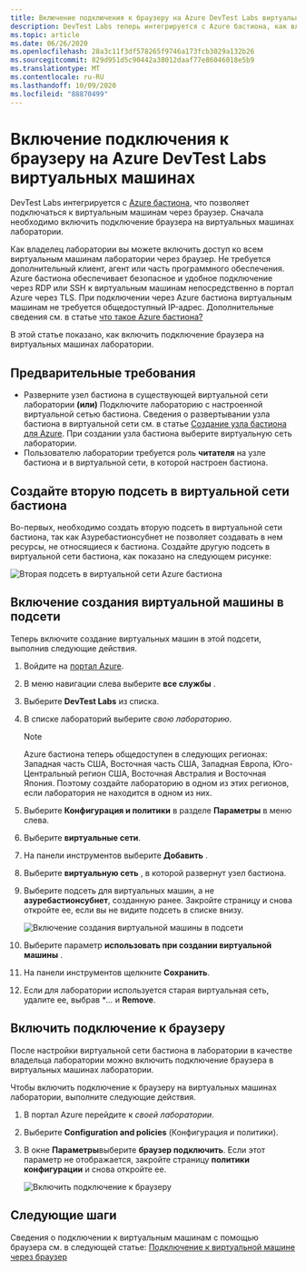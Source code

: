 ```yaml
---
title: Включение подключения к браузеру на Azure DevTest Labs виртуальных машинах
description: DevTest Labs теперь интегрируется с Azure бастиона, как владелец лаборатории, вы можете включить доступ ко всем виртуальным машинам лаборатории через браузер.
ms.topic: article
ms.date: 06/26/2020
ms.openlocfilehash: 28a3c11f3df578265f9746a173fcb3029a132b26
ms.sourcegitcommit: 829d951d5c90442a38012daaf77e86046018e5b9
ms.translationtype: MT
ms.contentlocale: ru-RU
ms.lasthandoff: 10/09/2020
ms.locfileid: "88870499"
---
```

# <a name="enable-browser-connection-on-azure-devtest-labs-virtual-machines"></a>Включение подключения к браузеру на Azure DevTest Labs виртуальных машинах 
DevTest Labs интегрируется с [Azure бастиона](../bastion/index.yml), что позволяет подключаться к виртуальным машинам через браузер. Сначала необходимо включить подключение браузера на виртуальных машинах лаборатории.

Как владелец лаборатории вы можете включить доступ ко всем виртуальным машинам лаборатории через браузер. Не требуется дополнительный клиент, агент или часть программного обеспечения. Azure бастиона обеспечивает безопасное и удобное подключение через RDP или SSH к виртуальным машинам непосредственно в портал Azure через TLS. При подключении через Azure бастиона виртуальным машинам не требуется общедоступный IP-адрес. Дополнительные сведения см. в статье [что такое Azure бастиона?](../bastion/bastion-overview.md)


В этой статье показано, как включить подключение браузера на виртуальных машинах лаборатории.

## <a name="prerequisites"></a>Предварительные требования 
- Разверните узел бастиона в существующей виртуальной сети лаборатории **(или)** Подключите лабораторию с настроенной виртуальной сетью бастиона.
Сведения о развертывании узла бастиона в виртуальной сети см. в статье  [Создание узла бастиона для Azure](../bastion/bastion-create-host-portal.md). При создании узла бастиона выберите виртуальную сеть лаборатории. 
- Пользователю лаборатории требуется роль **читателя** на узле бастиона и в виртуальной сети, в которой настроен бастиона. 

## <a name="create-a-second-sub-net-in-the-bastion-virtual-network"></a>Создайте вторую подсеть в виртуальной сети бастиона
Во-первых, необходимо создать вторую подсеть в виртуальной сети бастиона, так как Азуребастионсубнет не позволяет создавать в нем ресурсы, не относящиеся к бастиона. Создайте другую подсеть в виртуальной сети бастиона, как показано на следующем рисунке:

![Вторая подсеть в виртуальной сети Azure бастиона](./media/connect-virtual-machine-through-browser/second-subnet.png)

## <a name="enable-vm-creation-in-the-subnet"></a>Включение создания виртуальной машины в подсети
Теперь включите создание виртуальных машин в этой подсети, выполнив следующие действия. 

1. Войдите на [портал Azure](https://portal.azure.com).
1. В меню навигации слева выберите **все службы** . 
1. Выберите **DevTest Labs** из списка. 
1. В списке лабораторий выберите *свою лабораторию*. 

    > [!NOTE]
    > Azure бастиона теперь общедоступен в следующих регионах: Западная часть США, Восточная часть США, Западная Европа, Юго-Центральный регион США, Восточная Австралия и Восточная Япония. Поэтому создайте лабораторию в одном из этих регионов, если лаборатория не находится в одном из них. 
    
1. Выберите **Конфигурация и политики** в разделе **Параметры** в меню слева. 
1. Выберите **виртуальные сети**.
1. На панели инструментов выберите **Добавить** . 
1. Выберите **виртуальную сеть** , в которой развернут узел бастиона. 
1. Выберите подсеть для виртуальных машин, а не **азуребастионсубнет**, созданную ранее. Закройте страницу и снова откройте ее, если вы не видите подсеть в списке внизу. 

    ![Включение создания виртуальной машины в подсети](./media/connect-virtual-machine-through-browser/enable-vm-creation-subnet.png)
1. Выберите параметр **использовать при создании виртуальной машины** . 
1. На панели инструментов щелкните **Сохранить**. 
1. Если для лаборатории используется старая виртуальная сеть, удалите ее, выбрав **...*  и **Remove**. 

## <a name="enable-browser-connection"></a>Включить подключение к браузеру 

После настройки виртуальной сети бастиона в лаборатории в качестве владельца лаборатории можно включить подключение браузера в виртуальных машинах лаборатории.

Чтобы включить подключение к браузеру на виртуальных машинах лаборатории, выполните следующие действия.

1. В портал Azure перейдите к *своей лаборатории*.
1. Выберите **Configuration and policies** (Конфигурация и политики).
1. В окне **Параметры**выберите **браузер подключить**. Если этот параметр не отображается, закройте страницу **политики конфигурации** и снова откройте ее. 

    ![Включить подключение к браузеру](./media/enable-browser-connection-lab-virtual-machines/browser-connect.png)

## <a name="next-steps"></a>Следующие шаги
Сведения о подключении к виртуальным машинам с помощью браузера см. в следующей статье: [Подключение к виртуальной машине через браузер](connect-virtual-machine-through-browser.md)
